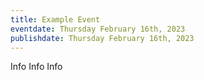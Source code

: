 ```yaml
---
title: Example Event
eventdate: Thursday February 16th, 2023
publishdate: Thursday February 16th, 2023
---
```

Info Info Info